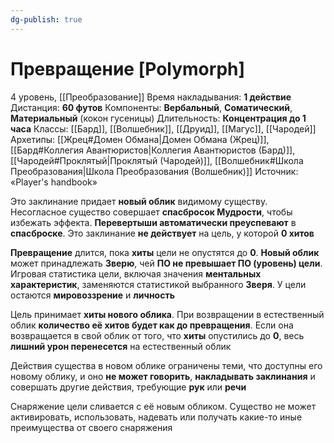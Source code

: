 ```yaml
---
dg-publish: true
---
```

# Превращение [Polymorph]
4 уровень, [[Преобразование]]
Время накладывания: **1 действие**
Дистанция: **60 футов**
Компоненты: **Вербальный**, **Соматический**, **Материальный** (кокон гусеницы)
Длительность: **Концентрация до 1 часа**
Классы: [[Бард]], [[Волшебник]], [[Друид]], [[Магус]], [[Чародей]]
Архетипы: [[Жрец#Домен Обмана|Домен Обмана (Жрец)]], [[Бард#Коллегия Авантюристов|Коллегия Авантюристов (Бард)]], [[Чародей#Проклятый|Проклятый (Чародей)]], [[Волшебник#Школа Преобразования|Школа Преобразования (Волшебник)]]
Источник: «Player's handbook»

Это заклинание придает **новый облик** видимому существу. Несогласное существо совершает **спасбросок Мудрости**, чтобы избежать эффекта. **Перевертыши автоматически преуспевают** в **спасброске**. Это заклинание **не действует** на цель, у которой **0 хитов**

**Превращение** длится, пока **хиты** цели не опустятся до **0**. **Новый облик** может принадлежать **Зверю**, чей **ПО не превышает ПО (уровень) цели**. Игровая статистика цели, включая значения **ментальных характеристик**, заменяются статистикой выбранного **Зверя**. У цели остаются **мировоззрение** и **личность**

Цель принимает **хиты нового облика**. При возвращении в естественный облик **количество её хитов будет как до превращения**. Если она возвращается в свой облик от того, что **хиты** опустились до **0**, весь **лишний урон перенесется** на естественный облик

Действия существа в новом облике ограничены теми, что доступны его новому облику, и оно **не может говорить**, **накладывать заклинания** и совершать другие действия, требующие **рук** или **речи**

Снаряжение цели сливается с её новым обликом. Существо не может активировать, использовать, надевать или получать какие-то иные преимущества от своего снаряжения